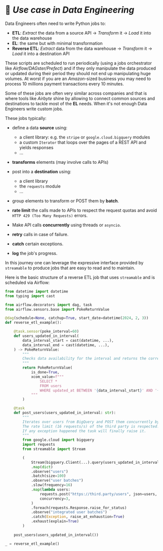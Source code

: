 
# 🔧 ***Use case in Data Engineering***

Data Engineers often need to write Python jobs to:
- **ETL**: *Extract* the data from a source API -> *Transform* it -> *Load* it into the data warehouse
- **EL**: the same but with minimal transformation
- **Reverse ETL**: *Extract* data from the data warehouse -> *Transform* it -> *Load* it into a destination API

These scripts are scheduled to run periodically (using a jobs orchestrator like *Airflow/DAGster/Prefect*) and if they only manipulate the data produced or updated during their period they should not end up manipulating huge volumes. At worst if you are an *Amazon*-sized business you may need to process 10 millions payment transactions every 10 minutes.

Some of these jobs are often very similar across companies and that is where tools like *Airbyte* shine by allowing to connect common sources and destinations to tackle most of the **EL** needs. When it's not enough Data Engineers write custom jobs.

These jobs typically:
- define a data **source** using:
  - a client library: e.g. the `stripe` or `google.cloud.bigquery` modules
  - a custom `Iterator` that loops over the pages of a REST API and yields responses
  - ...

- **transforms** elements (may involve calls to APIs)

- post into a **destination** using:
  - a client library
  - the `requests` module
  - ...

- group elements to transform or POST them by **batch**.

- **rate limit** the calls made to APIs to respect the request quotas and avoid `HTTP 429 (Too Many Requests)` errors.

- Make API calls **concurrently** using threads or `asyncio`.

- **retry** calls in case of failure.

- **catch** certain exceptions.

- **log** the job's progress.

In this journey one can leverage the expressive interface provided by `streamable` to produce jobs that are easy to read and to maintain.

Here is the basic structure of a reverse ETL job that uses `streamable` and is scheduled via Airflow:

```python
from datetime import datetime
from typing import cast

from airflow.decorators import dag, task
from airflow.sensors.base import PokeReturnValue

@dag(schedule=None, catchup=True, start_date=datetime(2024, 2, 3))
def reverse_etl_example():

    @task.sensor(poke_interval=60)
    def users_updated_in_interval(
        data_interval_start = cast(datetime, ...),
        data_interval_end = cast(datetime, ...),
    ) -> PokeReturnValue:
        """
        Checks data availability for the interval and returns the corresponding query.
        """
        return PokeReturnValue(
            is_done=True,
            xcom_value=f"""
                SELECT *
                FROM users
                WHERE updated_at BETWEEN '{data_interval_start}' AND '{data_interval_end}'
            """
        )

    @task
    def post_users(users_updated_in_interval: str):
        """
        Iterates over users from BigQuery and POST them concurrently by batch of 100 into a third party.
        The rate limit (16 requests/s) of the third party is respected.
        If any exception happened the task will finally raise it.
        """
        from google.cloud import bigquery
        import requests
        from streamable import Stream

        (
            Stream(bigquery.Client(...).query(users_updated_in_interval).result)
            .map(dict)
            .observe("users")
            .batch(size=100)
            .observe("user batches")
            .slow(frequency=16)
            .map(lambda users:
                requests.post("https://third.party/users", json=users, headers=cast(dict, ...)),
                concurrency=3,
            )
            .foreach(requests.Response.raise_for_status)
            .observe("integrated user batches")
            .catch(Exception, raise_at_exhaustion=True)
            .exhaust(explain=True)
        )
    
    post_users(users_updated_in_interval())

_ = reverse_etl_example()

```
